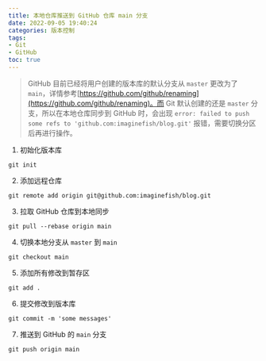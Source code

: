 ```yaml
---
title: 本地仓库推送到 GitHub 仓库 main 分支
date: 2022-09-05 19:40:24
categories: 版本控制
tags:
- Git
- GitHub
toc: true
---
```

>GitHub 目前已经将用户创建的版本库的默认分支从 `master` 更改为了 `main`，详情参考[https://github.com/github/renaming](https://github.com/github/renaming)。而 Git 默认创建的还是 `master` 分支，所以在本地仓库同步到 GitHub 时，会出现 `error: failed to push some refs to 'github.com:imaginefish/blog.git'` 报错，需要切换分区后再进行操作。
<!--more-->
1. 初始化版本库
```shell
git init
```
2. 添加远程仓库
```shell
git remote add origin git@github.com:imaginefish/blog.git
```
3. 拉取 GitHub 仓库到本地同步
```shell
git pull --rebase origin main
```
4. 切换本地分支从 `master` 到 `main`
```shell
git checkout main
```
5. 添加所有修改到暂存区
```shell
git add .
```
6. 提交修改到版本库
```shell
git commit -m 'some messages'
```
7. 推送到 GitHub 的 `main` 分支
```shell
git push origin main
```